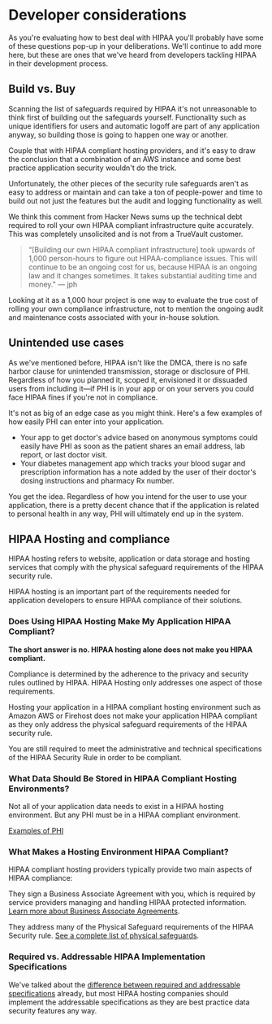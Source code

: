 # Developer considerations

As you're evaluating how to best deal with HIPAA you'll probably have some of these questions pop-up in your deliberations. We'll continue to add more here, but these are ones that we've heard from developers tackling HIPAA in their development process.

## Build vs. Buy

Scanning the list of safeguards required by HIPAA it's not unreasonable to think first of building out the safeguards yourself. Functionality such as unique identifiers for users and automatic logoff are part of any application anyway, so building those is going to happen one way or another. 

Couple that with HIPAA compliant hosting providers, and it's easy to draw the conclusion that a combination of an AWS instance and some best practice application security wouldn't do the trick.

Unfortunately, the other pieces of the security rule safeguards aren't as easy to address or maintain and can take a ton of people-power and time to build out not just the features but the audit and logging functionality as well. 

We think this comment from Hacker News sums up the technical debt required to roll your own HIPAA compliant infrastructure quite accurately. This was completely unsolicited and is not from a TrueVault customer. 

> 	“[Building our own HIPAA compliant infrastructure] took upwards of 1,000 person-hours to figure out HIPAA-compliance issues. This will continue to be an ongoing cost for us, because HIPAA is an ongoing law 	and it changes sometimes. It takes substantial auditing time and money." — jph

Looking at it as a 1,000 hour project is one way to evaluate the true cost of rolling your own compliance infrastructure, not to mention the ongoing audit and maintenance costs associated with your in-house solution.

## Unintended use cases

As we've mentioned before, HIPAA isn't like the DMCA, there is no safe harbor clause for unintended transmission, storage or disclosure of PHI. Regardless of how you planned it, scoped it, envisioned it or dissuaded users from including it—if PHI is in your app or on your servers you could face HIPAA fines if you're not in compliance.

It's not as big of an edge case as you might think. Here's a few examples of how easily PHI can enter into your application.

+ Your app to get doctor's advice based on anonymous symptoms could easily have PHI as soon as the patient shares an email address, lab report, or last doctor visit.
+ Your diabetes management app which tracks your blood sugar and prescription information has a note added by the user of their doctor's dosing instructions and pharmacy Rx number.

You get the idea. Regardless of how you intend for the user to use your application, there is a pretty decent chance that if the application is related to personal health in any way, PHI will ultimately end up in the system.

## HIPAA Hosting and compliance

HIPAA hosting refers to website, application or data storage and hosting services that comply with the physical safeguard requirements of the HIPAA security rule. 

HIPAA hosting is an important part of the requirements needed for application developers to ensure HIPAA compliance of their solutions. 

### Does Using HIPAA Hosting Make My Application HIPAA Compliant?

**The short answer is no. HIPAA hosting alone does not make you HIPAA compliant.**

Compliance is determined by the adherence to the privacy and security rules outlined by HIPAA. HIPAA Hosting only addresses one aspect of those requirements. 

Hosting your application in a HIPAA compliant hosting environment such as Amazon AWS or Firehost does not make your application HIPAA compliant as they only address the physical safeguard requirements of the HIPAA security rule.

You are still required to meet the administrative and technical specifications of the HIPAA Security Rule in order to be compliant. 

### What Data Should Be Stored in HIPAA Compliant Hosting Environments? 

Not all of your application data needs to exist in a HIPAA hosting environment. But any PHI must be in a HIPAA compliant environment. 

[Examples of PHI](#)

### What Makes a Hosting Environment HIPAA Compliant?

HIPAA compliant hosting providers typically provide two main aspects of HIPAA compliance:

They sign a Business Associate Agreement with you, which is required by service providers managing and handling HIPAA protected information. [Learn more about Business Associate Agreements](#).

They address many of the Physical Safeguard requirements of the HIPAA Security rule. [See a complete list of physical safeguards](#).

### Required vs. Addressable HIPAA Implementation Specifications

We've talked about the [difference between required and addressable specifications](#) already, but most HIPAA hosting companies should implement the addressable specifications as they are best practice data security features any way.
